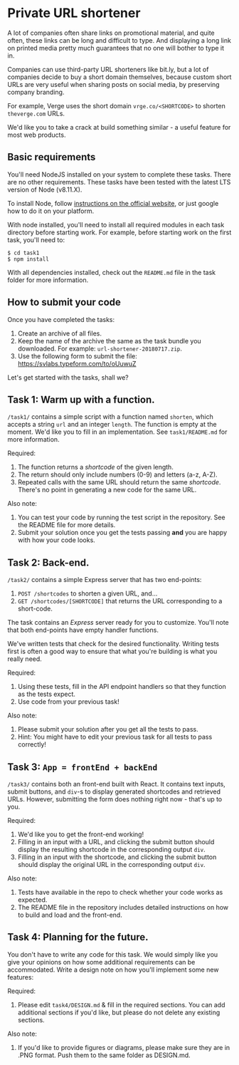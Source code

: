 # Private URL shortener

A lot of companies often share links on promotional material, and quite often, these links can be long and difficult to type. And displaying a long link on printed media pretty much guarantees that no one will bother to type it in.

Companies can use third-party URL shorteners like bit.ly, but a lot of companies decide to buy a short domain themselves, because custom short URLs are very useful when sharing posts on social media, by preserving company branding.

For example, Verge uses the short domain `vrge.co/<SHORTCODE>` to shorten `theverge.com` URLs.

We'd like you to take a crack at build something similar - a useful feature for most web products.

## Basic requirements

You'll need NodeJS installed on your system to complete these tasks. There are no other requirements. These tasks have been tested with the latest LTS version of Node (v8.11.X).

To install Node, follow [instructions on the official website](https://nodejs.org/en/), or just google how to do it on your platform.

With node installed, you'll need to install all required modules in each task directory before starting work. For example, before starting work on the first task, you'll need to:

    $ cd task1
    $ npm install

With all dependencies installed, check out the `README.md` file in the task folder for more information.

## How to submit your code

Once you have completed the tasks:

1.  Create an archive of all files.
2.  Keep the name of the archive the same as the task bundle you downloaded. For example: `url-shortener-20180717.zip`.
3.  Use the following form to submit the file: https://svlabs.typeform.com/to/oUuwuZ

Let's get started with the tasks, shall we?

## Task 1: Warm up with a function.

`/task1/` contains a simple script with a function named `shorten`, which accepts a string `url` and an integer `length`. The function is empty at the moment. We'd like you to fill in an implementation. See `task1/README.md` for more information.

Required:

1.  The function returns a _shortcode_ of the given length.
2.  The return should only include numbers (0-9) and letters (a-z, A-Z).
3.  Repeated calls with the same URL should return the same _shortcode_. There's no point in generating a new code for the same URL.

Also note:

1.  You can test your code by running the test script in the repository. See the README file for more details.
2.  Submit your solution once you get the tests passing **and** you are happy with how your code looks.

## Task 2: Back-end.

`/task2/` contains a simple Express server that has two end-points:

1.  `POST /shortcodes` to shorten a given URL, and...
2.  `GET /shortcodes/[SHORTCODE]` that returns the URL corresponding to a short-code.

The task contains an _Express_ server ready for you to customize. You'll note that both end-points have empty handler functions.

We've written tests that check for the desired functionality. Writing tests first is often a good way to ensure that what you're building is what you really need.

Required:

1.  Using these tests, fill in the API endpoint handlers so that they function as the tests expect.
2.  Use code from your previous task!

Also note:

1.  Please submit your solution after you get all the tests to pass.
2.  Hint: You might have to edit your previous task for all tests to pass correctly!

## Task 3: `App = frontEnd + backEnd`

`/task3/` contains both an front-end built with React. It contains text inputs, submit buttons, and `div`-s to display generated shortcodes and retrieved URLs. However, submitting the form does nothing right now - that's up to you.

Required:

1.  We'd like you to get the front-end working!
2.  Filling in an input with a URL, and clicking the submit button should display the resulting shortcode in the corresponding output `div`.
3.  Filling in an input with the shortcode, and clicking the submit button should display the original URL in the corresponding output `div`.

Also note:

1.  Tests have available in the repo to check whether your code works as expected.
2.  The README file in the repository includes detailed instructions on how to build and load and the front-end.

## Task 4: Planning for the future.

You don't have to write any code for this task. We would simply like you give your opinions on how some additional requirements can be accommodated. Write a design note on how you'll implement some new features:

Required:

1.  Please edit `task4/DESIGN.md` & fill in the required sections. You can add additional sections if you'd like, but please do not delete any existing sections.

Also note:

1.  If you'd like to provide figures or diagrams, please make sure they are in .PNG format. Push them to the same folder as DESIGN.md.
